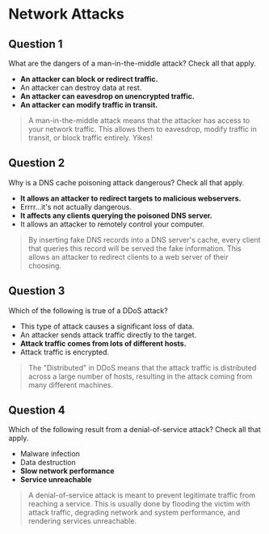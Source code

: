 # Network Attacks

## Question 1

What are the dangers of a man-in-the-middle attack? Check all that apply.

* **An attacker can block or redirect traffic.**
* An attacker can destroy data at rest.
* **An attacker can eavesdrop on unencrypted traffic.**
* **An attacker can modify traffic in transit.**

> A man-in-the-middle attack means that the attacker has access to your network traffic. This allows them to eavesdrop, modify traffic in transit, or block traffic entirely. Yikes!

## Question 2

Why is a DNS cache poisoning attack dangerous? Check all that apply.

* **It allows an attacker to redirect targets to malicious webservers.**
* Errrr...it's not actually dangerous.
* **It affects any clients querying the poisoned DNS server.**
* It allows an attacker to remotely control your computer.

> By inserting fake DNS records into a DNS server's cache, every client that queries this record will be served the fake information. This allows an attacker to redirect clients to a web server of their choosing.

## Question 3

Which of the following is true of a DDoS attack?

* This type of attack causes a significant loss of data.
* An attacker sends attack traffic directly to the target.
* **Attack traffic comes from lots of different hosts.**
* Attack traffic is encrypted.

> The "Distributed" in DDoS means that the attack traffic is distributed across a large number of hosts, resulting in the attack coming from many different machines.

## Question 4

Which of the following result from a denial-of-service attack? Check all that apply.

* Malware infection
* Data destruction
* **Slow network performance**
* **Service unreachable**

> A denial-of-service attack is meant to prevent legitimate traffic from reaching a service. This is usually done by flooding the victim with attack traffic, degrading network and system performance, and rendering services unreachable.